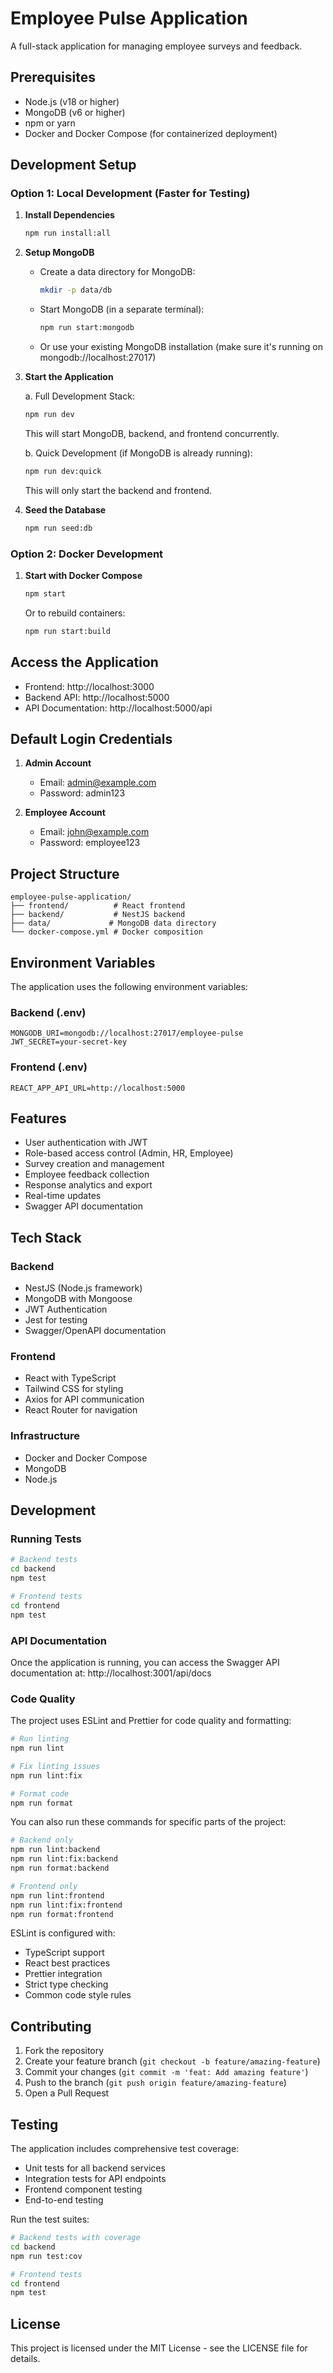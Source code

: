 # Employee Pulse Application

A full-stack application for managing employee surveys and feedback.

## Prerequisites

- Node.js (v18 or higher)
- MongoDB (v6 or higher)
- npm or yarn
- Docker and Docker Compose (for containerized deployment)

## Development Setup

### Option 1: Local Development (Faster for Testing)

1. **Install Dependencies**
   ```bash
   npm run install:all
   ```

2. **Setup MongoDB**
   - Create a data directory for MongoDB:
     ```bash
     mkdir -p data/db
     ```
   - Start MongoDB (in a separate terminal):
     ```bash
     npm run start:mongodb
     ```
   - Or use your existing MongoDB installation (make sure it's running on mongodb://localhost:27017)

3. **Start the Application**
   
   a. Full Development Stack:
   ```bash
   npm run dev
   ```
   This will start MongoDB, backend, and frontend concurrently.

   b. Quick Development (if MongoDB is already running):
   ```bash
   npm run dev:quick
   ```
   This will only start the backend and frontend.

4. **Seed the Database**
   ```bash
   npm run seed:db
   ```

### Option 2: Docker Development

1. **Start with Docker Compose**
   ```bash
   npm start
   ```
   Or to rebuild containers:
   ```bash
   npm run start:build
   ```

## Access the Application

- Frontend: http://localhost:3000
- Backend API: http://localhost:5000
- API Documentation: http://localhost:5000/api

## Default Login Credentials

1. **Admin Account**
   - Email: admin@example.com
   - Password: admin123

2. **Employee Account**
   - Email: john@example.com
   - Password: employee123

## Project Structure

```
employee-pulse-application/
├── frontend/          # React frontend
├── backend/           # NestJS backend
├── data/             # MongoDB data directory
└── docker-compose.yml # Docker composition
```

## Environment Variables

The application uses the following environment variables:

### Backend (.env)
```
MONGODB_URI=mongodb://localhost:27017/employee-pulse
JWT_SECRET=your-secret-key
```

### Frontend (.env)
```
REACT_APP_API_URL=http://localhost:5000
```

## Features

- User authentication with JWT
- Role-based access control (Admin, HR, Employee)
- Survey creation and management
- Employee feedback collection
- Response analytics and export
- Real-time updates
- Swagger API documentation

## Tech Stack

### Backend
- NestJS (Node.js framework)
- MongoDB with Mongoose
- JWT Authentication
- Jest for testing
- Swagger/OpenAPI documentation

### Frontend
- React with TypeScript
- Tailwind CSS for styling
- Axios for API communication
- React Router for navigation

### Infrastructure
- Docker and Docker Compose
- MongoDB
- Node.js

## Development

### Running Tests
```bash
# Backend tests
cd backend
npm test

# Frontend tests
cd frontend
npm test
```

### API Documentation
Once the application is running, you can access the Swagger API documentation at:
http://localhost:3001/api/docs

### Code Quality

The project uses ESLint and Prettier for code quality and formatting:

```bash
# Run linting
npm run lint

# Fix linting issues
npm run lint:fix

# Format code
npm run format
```

You can also run these commands for specific parts of the project:

```bash
# Backend only
npm run lint:backend
npm run lint:fix:backend
npm run format:backend

# Frontend only
npm run lint:frontend
npm run lint:fix:frontend
npm run format:frontend
```

ESLint is configured with:
- TypeScript support
- React best practices
- Prettier integration
- Strict type checking
- Common code style rules

## Contributing

1. Fork the repository
2. Create your feature branch (`git checkout -b feature/amazing-feature`)
3. Commit your changes (`git commit -m 'feat: Add amazing feature'`)
4. Push to the branch (`git push origin feature/amazing-feature`)
5. Open a Pull Request

## Testing

The application includes comprehensive test coverage:
- Unit tests for all backend services
- Integration tests for API endpoints
- Frontend component testing
- End-to-end testing

Run the test suites:
```bash
# Backend tests with coverage
cd backend
npm run test:cov

# Frontend tests
cd frontend
npm test
```

## License

This project is licensed under the MIT License - see the LICENSE file for details. 